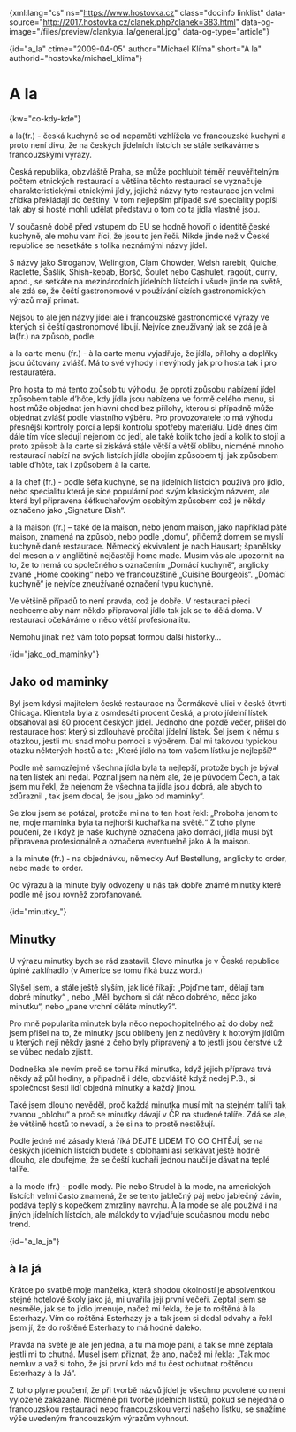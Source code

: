 
{xml:lang="cs" ns="https://www.hostovka.cz" class="docinfo linklist" data-source="http://2017.hostovka.cz/clanek.php?clanek=383.html" data-og-image="/files/preview/clanky/a_la/general.jpg" data-og-type="article"}

{id="a\_la" ctime="2009-04-05" author="Michael Klíma" short="A la" authorid="hostovka/michael\_klima"}

# A la

<!-- generated attribute kw by user_udpatekw.sh on 2019-03-11, do not edit -->

{kw="co-kdy-kde"}

à la(fr.) - česká kuchyně se od nepaměti vzhlížela ve francouzské kuchyni a proto není divu, že na českých jídelních lístcích se stále setkáváme s francouzskými výrazy.

Česká republika, obzvláště Praha, se může pochlubit téměř neuvěřitelným počtem etnických restaurací a většina těchto restaurací se vyznačuje charakteristickými etnickými jídly, jejichž názvy tyto restaurace jen velmi zřídka překládají do češtiny. V tom nejlepším případě své speciality popíši tak aby si hosté mohli udělat představu o tom co ta jídla vlastně jsou.

V současné době před vstupem do EU se hodně hovoří o identitě české kuchyně, ale mohu vám říci, že jsou to jen řeči. Nikde jinde než v České republice se nesetkáte s tolika neznámými názvy jídel.

S názvy jako Stroganov, Welington, Clam Chowder, Welsh rarebit, Quiche, Raclette, Šašlik, Shish-kebab, Boršč, Šoulet nebo Cashulet, ragoût, curry, apod., se setkáte na mezinárodních jídelních lístcích i všude jinde na světě, ale zdá se, že čeští gastronomové v používání cizích gastronomických výrazů mají primát. 

Nejsou to ale jen názvy jídel ale i francouzské gastronomické výrazy ve kterých si čeští gastronomové libují. Nejvíce zneužívaný jak se zdá je à la(fr.) na způsob, podle. 

à la carte menu (fr.) - à la carte menu vyjadřuje, že jídla, přílohy a doplňky jsou účtovány zvlášť. Má to své výhody i nevýhody jak pro hosta tak i pro restauratéra. 

Pro hosta to má tento způsob tu výhodu, že oproti způsobu nabízení jídel způsobem table d’hôte, kdy jídla jsou nabízena ve formě celého menu, si host může objednat jen hlavní chod bez přílohy, kterou si případně může objednat zvlášť podle vlastního výběru. Pro provozovatele to má výhodu přesnější kontroly porcí a lepší kontrolu spotřeby materiálu. Lidé dnes čím dále tím více sledují nejenom co jedí, ale také kolik toho jedí a kolik to stojí a proto způsob à la carte si získává stále větší a větší oblibu, nicméně mnoho restaurací nabízí na svých lístcích jídla obojím způsobem tj. jak způsobem table d’hôte, tak i způsobem à la carte.

à la chef (fr.) - podle šéfa kuchyně, se na jídelních lístcích používá pro jídlo, nebo specialitu která je sice populární pod svým klasickým názvem, ale která byl připravena šéfkuchařovým osobitým způsobem což je někdy označeno jako „Signature Dish“. 

à la maison (fr.) – také de la maison, nebo jenom maison, jako například pâté maison, znamená na způsob, nebo podle „domu“, přičemž domem se myslí kuchyně dané restaurace. Německý ekvivalent je nach Hausart; španělsky del meson a v angličtině nejčastěji home made. Musím vás ale upozornit na to, že to nemá co společného s označením „Domácí kuchyně“, anglicky zvané „Home cooking“ nebo ve francouzštině „Cuisine Bourgeois“. „Domácí kuchyně“ je nejvíce zneužívané označení typu kuchyně.

Ve většině případů to není pravda, což je dobře. V restauraci přeci nechceme aby nám někdo připravoval jídlo tak jak se to dělá doma. V restauraci očekáváme o něco větší profesionalitu.

Nemohu jinak než vám toto popsat formou další historky... 

{id="jako\_od\_maminky"}

## Jako od maminky

Byl jsem kdysi majitelem české restaurace na Čermákově ulici v české čtvrti Chicaga. Klientela byla z osmdesáti procent česká, a proto jídelní lístek obsahoval asi 80 procent českých jídel. Jednoho dne pozdě večer, přišel do restaurace host který si zdlouhavě pročítal jídelní lístek. Šel jsem k němu s otázkou, jestli mu snad mohu pomoci s výběrem. Dal mi takovou typickou otázku některých hostů a to: „Které jídlo na tom vašem lístku je nejlepší?“

Podle mě samozřejmě všechna jídla byla ta nejlepší, protože bych je býval na ten lístek ani nedal. Poznal jsem na něm ale, že je původem Čech, a tak jsem mu řekl, že nejenom že všechna ta jídla jsou dobrá, ale abych to zdůraznil , tak jsem dodal, že jsou „jako od maminky“. 

Se zlou jsem se potázal, protože mi na to ten host řekl: „Proboha jenom to ne, moje maminka byla ta nejhorší kuchařka na světě.“ Z toho plyne poučení, že i když je naše kuchyně označena jako domácí, jídla musí být připravena profesionálně a označena eventuelně jako À la maison.

à la minute (fr.) - na objednávku, německy Auf Bestellung, anglicky to order, nebo made to order.

Od výrazu à la minute byly odvozeny u nás tak dobře známé minutky které podle mě jsou rovněž zprofanované.

{id="minutky_"}

## Minutky 

U výrazu minutky bych se rád zastavil. Slovo minutka je v České republice úplné zaklínadlo (v Americe se tomu říká buzz word.)

Slyšel jsem, a stále ještě slyším, jak lidé říkají: „Pojďme tam, dělají tam dobré minutky“ , nebo „Měli bychom si dát něco dobrého, něco jako minutku“, nebo „pane vrchní děláte minutky?“.

Pro mně popularita minutek byla něco nepochopitelného až do doby než jsem přišel na to, že minutky jsou oblíbeny jen z nedůvěry k hotovým jídlům u kterých nejí někdy jasné z čeho byly připravený a to jestli jsou čerstvé už se vůbec nedalo zjistit. 

Dodneška ale nevím proč se tomu říká minutka, když jejich příprava trvá někdy až půl hodiny, a případně i déle, obzvláště když nedej P.B., si společnost šesti lidí objedná minutky a každý jinou.

Také jsem dlouho nevěděl, proč každá minutka musí mít na stejném talíři tak zvanou „oblohu“ a proč se minutky dávají v ČR na studené talíře. Zdá se ale, že většině hostů to nevadí, a že si na to prostě nestěžují.

Podle jedné mé zásady která říká DEJTE LIDEM TO CO CHTĚJÍ, se na českých jídelních lístcích budete s oblohami asi setkávat ještě hodně dlouho, ale doufejme, že se čeští kuchaři jednou naučí je dávat na teplé talíře.

à la mode (fr.) - podle mody. Pie nebo Strudel à la mode, na amerických lístcích velmi často znamená, že se tento jablečný páj nebo jablečný závin, podává teplý s kopečkem zmrzliny navrchu. À la mode se ale používá i na jiných jídelních lístcích, ale málokdy to vyjadřuje současnou modu nebo trend.

{id="a\_la\_ja"}

## à la já

Krátce po svatbě moje manželka, která shodou okolností je absolventkou stejné hotelové školy jako já, mi uvařila její první večeři. Zeptal jsem se nesměle, jak se to jídlo jmenuje, načež mi řekla, že je to roštěná à la Esterhazy. Vím co roštěná Esterhazy je a tak jsem si dodal odvahy a řekl jsem jí, že do roštěné Esterhazy to má hodně daleko.

Pravda na světě je ale jen jedna, a tu má moje paní, a tak se mně zeptala jestli mi to chutná. Musel jsem přiznat, že ano, načež mi řekla: „Tak moc nemluv a važ si toho, že jsi první kdo má tu čest ochutnat roštěnou Esterhazy à la Já“.

Z toho plyne poučení, že při tvorbě názvů jídel je všechno povolené co není vyloženě zakázané. Nicméně při tvorbě jídelních lístků, pokud se nejedná o francouzskou restauraci nebo francouzskou verzi našeho lístku, se snažíme výše uvedeným francouzským výrazům vyhnout.

